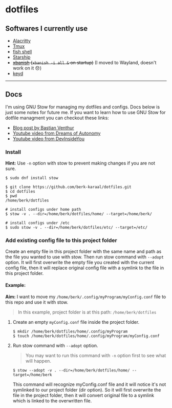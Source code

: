 # dotfiles

## Softwares I currently use
- [Alacritty](https://github.com/alacritty/alacritty)
- [Tmux](https://github.com/tmux/tmux)
- [fish shell](https://github.com/fish-shell/fish-shell)
- [Starship](https://github.com/starship/starship)
- ~~[xbanish](https://github.com/jcs/xbanish) (`xbanish -i all &` on startup)~~ (I moved to Wayland, doesn't work on it :disappointed:)
- [keyd](https://github.com/rvaiya/keyd)

---

## Docs

I'm using GNU Stow for managing my dotfiles and configs. Docs below is just some notes for future
me. If you want to learn how to use GNU Stow for dotfile managment you can checkout these links:
- [Blog post by Bastian Venthur](https://venthur.de/2021-12-19-managing-dotfiles-with-stow.html)
- [Youtube video from Dreams of Autonomy](https://youtu.be/y6XCebnB9gs)
- [Youtube video from DevInsideYou](https://youtu.be/CFzEuBGPPPg)

### Install

**Hint:** Use `-n` option with stow to prevent making changes if you are not sure.

```
$ sudo dnf install stow

$ git clone https://github.com/berk-karaal/dotfiles.git
$ cd dotfiles
$ pwd 
/home/berk/dotfiles

# install configs under home path
$ stow -v . --dir=/home/berk/dotfiles/home/ --target=/home/berk/

# install configs under /etc
$ sudo stow -v . --dir=/home/berk/dotfiles/etc/ --target=/etc/
```

### Add existing config file to this project folder

Create an empty file in this project folder with the same name and path as the file you wanted to
use with stow. Then run stow command with `--adopt` option. It will first overwrite the empty file
you created with the current config file, then it will replace original config file with a symlink
to the file in this project folder.

#### Example:

**Aim:** I want to move my `/home/berk/.config/myProgram/myConfig.conf` file to this repo and use it
with stow.

> In this example, project folder is at this path: `/home/berk/dotfiles`

1. Create an empty `myConfig.conf` file inside the project folder.
   
   ```
   $ mkdir /home/berk/dotfiles/home/.config/myProgram
   $ touch /home/berk/dotfiles/home/.config/myProgram/myConfig.conf
   ```

2. Run stow command with `--adopt` option.
   > You may want to run this command with `-n` option first to see what will happen.
   ```
   $ stow --adopt -v . --dir=/home/berk/dotfiles/home/ --target=/home/berk
   ```
   This command will recognize myConfig.conf file and it will notice it's not symlinked to our
   project folder (dir option). So it will first overwrite the file in the project folder, then it
   will convert original file to a symlink which is linked to the overwritten file.

